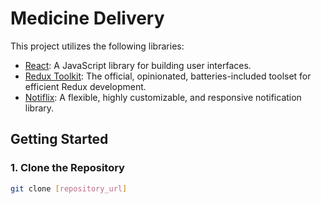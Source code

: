 # Medicine Delivery

This project utilizes the following libraries:

- [React](https://reactjs.org/): A JavaScript library for building user interfaces.
- [Redux Toolkit](https://redux-toolkit.js.org/): The official, opinionated, batteries-included toolset for efficient Redux development.
- [Notiflix](https://www.notiflix.com/): A flexible, highly customizable, and responsive notification library.

## Getting Started

### 1. Clone the Repository

```bash
git clone [repository_url]

